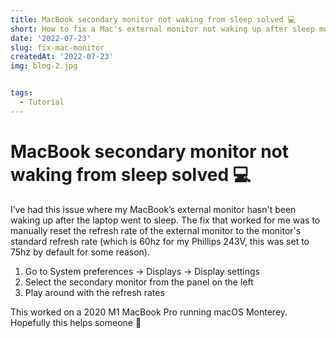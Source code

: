 ```yaml
---
title: MacBook secondary monitor not waking from sleep solved 💻
short: How to fix a Mac's external monitor not waking up after sleep mode
date: '2022-07-23'
slug: fix-mac-monitor
createdAt: '2022-07-23'
img: blog-2.jpg


tags:
  - Tutorial
---
```


# MacBook secondary monitor not waking from sleep solved 💻


I’ve had this issue where my MacBook’s external monitor hasn't been waking up after the laptop went to sleep. The fix that worked for me was to manually reset the refresh rate of the external monitor to the monitor's standard refresh rate (which is 60hz for my Phillips 243V, this was set to 75hz by default for some reason).

<ol>
  <li>Go to System preferences → Displays → Display settings</li>
  <li>Select the secondary monitor from the panel on the left</li>
  <li>Play around with the refresh rates </li>
</ol>

This worked on a 2020 M1 MacBook Pro running macOS Monterey. Hopefully this helps someone 🙂